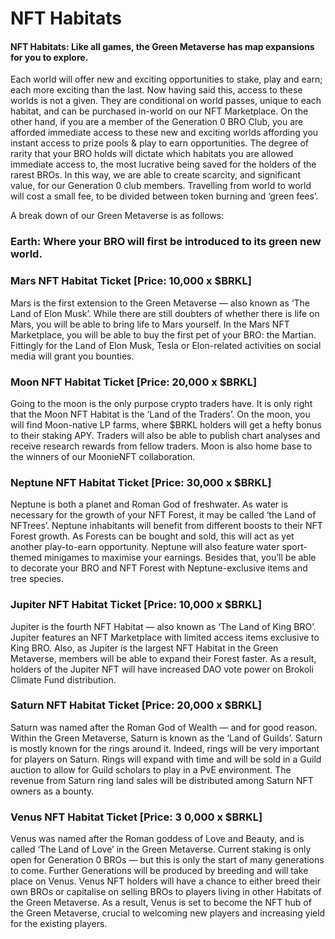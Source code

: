 # NFT Habitats

#### NFT Habitats: Like all games, the Green Metaverse has map expansions for you to explore.&#x20;

Each world will offer new and exciting opportunities to stake, play and earn; each more exciting than the last. Now having said this, access to these worlds is not a given. They are conditional on world passes, unique to each habitat, and can be purchased in-world on our NFT Marketplace. On the other hand, if you are a member of the Generation 0 BRO Club, you are afforded immediate access to these new and exciting worlds affording you instant access to prize pools & play to earn opportunities. The degree of rarity that your BRO holds will dictate which habitats you are allowed immediate access to, the most lucrative being saved for the holders of the rarest BROs. In this way, we are able to create scarcity, and significant value, for our Generation 0 club members. Travelling from world to world will cost a small fee, to be divided between token burning and ‘green fees’.

A break down of our Green Metaverse is as follows:

### Earth: Where your BRO will first be introduced to its green new world.

### Mars NFT Habitat Ticket \[Price: 10,000 x $BRKL]

Mars is the first extension to the Green Metaverse — also known as ‘The Land of Elon Musk’. While there are still doubters of whether there is life on Mars, you will be able to bring life to Mars yourself. In the Mars NFT Marketplace, you will be able to buy the first pet of your BRO: the Martian. Fittingly for the Land of Elon Musk, Tesla or Elon-related activities on social media will grant you bounties.

### Moon NFT Habitat Ticket \[Price: 20,000 x $BRKL]

Going to the moon is the only purpose crypto traders have. It is only right that the Moon NFT Habitat is the ‘Land of the Traders’. On the moon, you will find Moon-native LP farms, where $BRKL holders will get a hefty bonus to their staking APY. Traders will also be able to publish chart analyses and receive research rewards from fellow traders. Moon is also home base to the winners of our MoonieNFT collaboration.

### Neptune NFT Habitat Ticket \[Price: 30,000 x $BRKL]

Neptune is both a planet and Roman God of freshwater. As water is necessary for the growth of your NFT Forest, it may be called ‘the Land of NFTrees’. Neptune inhabitants will benefit from different boosts to their NFT Forest growth. As Forests can be bought and sold, this will act as yet another play-to-earn opportunity. Neptune will also feature water sport-themed minigames to maximise your earnings. Besides that, you’ll be able to decorate your BRO and NFT Forest with Neptune-exclusive items and tree species.

### Jupiter NFT Habitat Ticket \[Price: 10,000 x $BRKL]

Jupiter is the fourth NFT Habitat — also known as ‘The Land of King BRO’. Jupiter features an NFT Marketplace with limited access items exclusive to King BRO. Also, as Jupiter is the largest NFT Habitat in the Green Metaverse, members will be able to expand their Forest faster. As a result, holders of the Jupiter NFT will have increased DAO vote power on Brokoli Climate Fund distribution.

### Saturn NFT Habitat Ticket \[Price: 20,000 x $BRKL]

Saturn was named after the Roman God of Wealth — and for good reason. Within the Green Metaverse, Saturn is known as the ‘Land of Guilds’. Saturn is mostly known for the rings around it. Indeed, rings will be very important for players on Saturn. Rings will expand with time and will be sold in a Guild auction to allow for Guild scholars to play in a PvE environment. The revenue from Saturn ring land sales will be distributed among Saturn NFT owners as a bounty.

### Venus NFT Habitat Ticket \[Price: 3 0,000 x $BRKL]

Venus was named after the Roman goddess of Love and Beauty, and is called ‘The Land of Love’ in the Green Metaverse. Current staking is only open for Generation 0 BROs — but this is only the start of many generations to come. Further Generations will be produced by breeding and will take place on Venus. Venus NFT holders will have a chance to either breed their own BROs or capitalise on selling BROs to players living in other Habitats of the Green Metaverse. As a result, Venus is set to become the NFT hub of the Green Metaverse, crucial to welcoming new players and increasing yield for the existing players.
